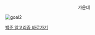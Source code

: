 <center>가운데</center>  

![goal2](https://user-images.githubusercontent.com/94054859/163657769-6813c527-e3bc-4d91-b32e-e4b4f1b517d3.png)

[백준 알고리즘 바로가기](https://www.acmicpc.net/)

